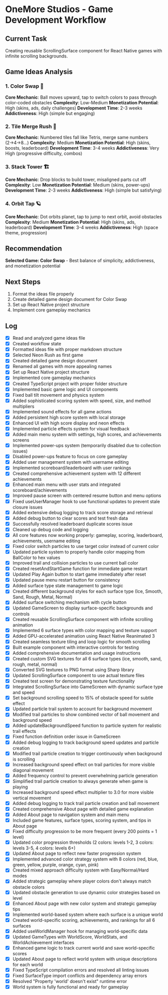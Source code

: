# OneMore Studios - Game Development Workflow

## Current Task

Creating reusable ScrollingSurface component for React Native games with infinite scrolling backgrounds.

## Game Ideas Analysis

### 1. Color Swap 🎨

**Core Mechanic**: Ball moves upward, tap to switch colors to pass through color-coded obstacles
**Complexity**: Low-Medium
**Monetization Potential**: High (skins, ads, daily challenges)
**Development Time**: 2-3 weeks
**Addictiveness**: High (simple but engaging)

### 2. Tile Merge Rush 🔢

**Core Mechanic**: Numbered tiles fall like Tetris, merge same numbers (2→4→8...)
**Complexity**: Medium
**Monetization Potential**: High (skins, boosts, leaderboard)
**Development Time**: 3-4 weeks
**Addictiveness**: Very High (progressive difficulty, combos)

### 3. Stack Tower 🏗️

**Core Mechanic**: Drop blocks to build tower, misaligned parts cut off
**Complexity**: Low
**Monetization Potential**: Medium (skins, power-ups)
**Development Time**: 2-3 weeks
**Addictiveness**: High (simple but satisfying)

### 4. Orbit Tap 🪐

**Core Mechanic**: Dot orbits planet, tap to jump to next orbit, avoid obstacles
**Complexity**: Medium
**Monetization Potential**: High (skins, ads, leaderboard)
**Development Time**: 3-4 weeks
**Addictiveness**: High (space theme, progression)

## Recommendation

**Selected Game: Color Swap** - Best balance of simplicity, addictiveness, and monetization potential

## Next Steps

1. Format the ideas file properly
2. Create detailed game design document for Color Swap
3. Set up React Native project structure
4. Implement core gameplay mechanics

## Log

- [x] Read and analyzed game ideas file
- [x] Created workflow state
- [x] Formatted ideas file with proper markdown structure
- [x] Selected Neon Rush as first game
- [x] Created detailed game design document
- [x] Renamed all games with more appealing names
- [x] Set up React Native project structure
- [x] Implemented core gameplay mechanics
- [x] Created TypeScript project with proper folder structure
- [x] Implemented basic game logic and UI components
- [x] Fixed ball tilt movement and physics system
- [x] Added sophisticated scoring system with speed, size, and method multipliers
- [x] Implemented sound effects for all game actions
- [x] Added persistent high score system with local storage
- [x] Enhanced UI with high score display and neon effects
- [x] Implemented particle effects system for visual feedback
- [x] Added main menu system with settings, high scores, and achievements screens
- [x] Implemented power-ups system (temporarily disabled due to collection issues)
- [x] Disabled power-ups feature to focus on core gameplay
- [x] Added user management system with username editing
- [x] Implemented scoreboard/leaderboard with user rankings
- [x] Created comprehensive achievement system with 12 different achievements
- [x] Enhanced main menu with user stats and integrated scoreboard/achievements
- [x] Improved pause screen with centered resume button and menu options
- [x] Fixed useUserManager hook to use functional updates to prevent stale closure issues
- [x] Added extensive debug logging to track score storage and retrieval
- [x] Added debug button to clear scores and test fresh data
- [x] Successfully resolved leaderboard duplicate scores issue
- [x] Cleaned up debug code and logging
- [x] All core features now working properly: gameplay, scoring, leaderboard, achievements, username editing
- [x] Fixed color switch particles to use target color instead of current color
- [x] Updated particle system to properly handle color mapping from BallColor to hex values
- [x] Improved trail and collision particles to use current ball color
- [x] Created resetAndStartGame function for immediate game restart
- [x] Updated Play Again button to start game immediately after reset
- [x] Updated pause menu restart button for consistency
- [x] Added surface type state management to game logic
- [x] Created different background styles for each surface type (Ice, Smooth, Sand, Rough, Metal, Normal)
- [x] Added surface switching mechanism with cycle button
- [x] Updated GameScreen to display surface-specific backgrounds and controls
- [x] Created reusable ScrollingSurface component with infinite scrolling animation
- [x] Implemented 6 surface types with color mapping and texture support
- [x] Added GPU-accelerated animation using React Native Reanimated 3
- [x] Created seamless texture tiling and loop logic for smooth scrolling
- [x] Built example component with interactive controls for testing
- [x] Added comprehensive documentation and usage instructions
- [x] Created custom SVG textures for all 6 surface types (ice, smooth, sand, rough, metal, normal)
- [x] Converted SVG textures to PNG format using Sharp library
- [x] Updated ScrollingSurface component to use actual texture files
- [x] Created test screen for demonstrating texture functionality
- [x] Integrated ScrollingSurface into GameScreen with dynamic surface type and speed
- [x] Set background scrolling speed to 15% of obstacle speed for subtle effect
- [x] Updated particle trail system to account for background movement
- [x] Modified trail particles to show combined vector of ball movement and background speed
- [x] Added updateBackgroundSpeed function to particle system for realistic trail effects
- [x] Fixed function definition order issue in GameScreen
- [x] Added debug logging to track background speed updates and particle creation
- [x] Modified trail particle creation to trigger continuously when background is scrolling
- [x] Increased background speed effect on trail particles for more visible diagonal movement
- [x] Added frequency control to prevent overwhelming particle generation
- [x] Simplified trail particle creation to always generate when game is playing
- [x] Increased background speed effect multiplier to 3.0 for more visible vertical movement
- [x] Added debug logging to track trail particle creation and ball movement
- [x] Created comprehensive About page with detailed game explanation
- [x] Added About page to navigation system and main menu
- [x] Included game features, surface types, scoring system, and tips in About page
- [x] Fixed difficulty progression to be more frequent (every 200 points = 1 level)
- [x] Updated color progression thresholds (2 colors: levels 1-2, 3 colors: levels 3-5, 4 colors: levels 6+)
- [x] Updated About page to reflect new faster progression system
- [x] Implemented advanced color strategy system with 8 colors (red, blue, green, yellow, purple, orange, cyan, pink)
- [x] Created mixed approach difficulty system with Easy/Normal/Hard modes
- [x] Added strategic gameplay where player colors don't always match obstacle colors
- [x] Updated obstacle generation to use dynamic color strategies based on level
- [x] Enhanced About page with new color system and strategic gameplay tips
- [x] Implemented world-based system where each surface is a unique world
- [x] Created world-specific scoring, achievements, and rankings for all 6 surfaces
- [x] Added useWorldManager hook for managing world-specific data
- [x] Updated GameTypes with WorldScore, WorldStats, and WorldAchievement interfaces
- [x] Enhanced game logic to track current world and save world-specific scores
- [x] Updated About page to reflect world system with unique descriptions for each world
- [x] Fixed TypeScript compilation errors and resolved all linting issues
- [x] Fixed SurfaceType import conflicts and dependency array errors
- [x] Resolved "Property 'world' doesn't exist" runtime error
- [x] World system is fully functional and ready for gameplay
